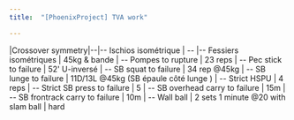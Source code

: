 ```yaml
---
title:  "[PhoenixProject] TVA work"

---
```


|Crossover symmetry|--|--
Ischios isométrique | -- |--
Fessiers isométriques | 45kg & bande | --
Pompes to rupture | 23 reps | --
Pec stick to failure | 52' U-inversé | --
SB squat to failure | 34 rep @45kg | --
SB lunge to failure | 11D/13L @45kg (SB épaule côté lunge ) | --
Strict HSPU | 4 reps | --
Strict SB press to failure | 5 | --
SB overhead carry to failure | 15m | --
SB frontrack carry to failure | 10m | --
Wall ball | 2 sets 1 minute @20 with slam ball | hard  
